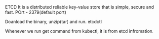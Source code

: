 ETCD
It is a distributed reliable key-value store that is simple, secure and fast. POrt - 2379(default port)

Doanload the binary, unzip(tar) and run. etcdctl

Whenever we run get command from kubectl, it is from etcd infromation.


